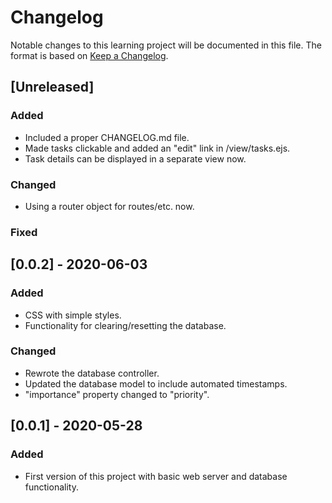 # Changelog

Notable changes to this learning project will be documented in this file. The format is based on [Keep a Changelog](https://keepachangelog.com/en/1.0.0/).

## [Unreleased]
### Added
- Included a proper CHANGELOG.md file.
- Made tasks clickable and added an "edit" link in /view/tasks.ejs.
- Task details can be displayed in a separate view now.

### Changed
- Using a router object for routes/etc. now.

### Fixed


## [0.0.2] - 2020-06-03
### Added
- CSS with simple styles.
- Functionality for clearing/resetting the database.

### Changed
- Rewrote the database controller.
- Updated the database model to include automated timestamps.
- "importance" property changed to "priority".

## [0.0.1] - 2020-05-28
### Added
- First version of this project with basic web server and database functionality.